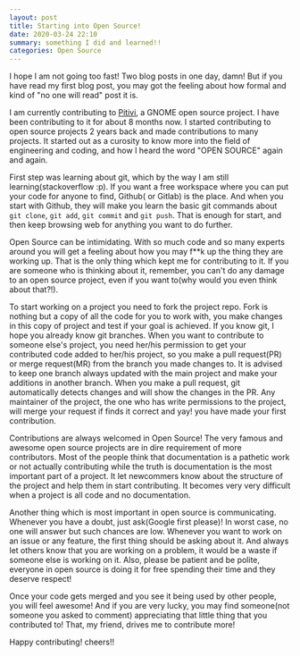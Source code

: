 ```yaml
---
layout: post
title: Starting into Open Source!
date: 2020-03-24 22:10
summary: something I did and learned!!
categories: Open Source
---
```


I hope I am not going too fast! Two blog posts in one day, damn! But if you have read my first blog post, you may got the feeling about how formal and kind of "no one will read" post it is.

I am currently contributing to [Pitivi](http://www.pitivi.org/), a GNOME open source project. I have been contributing to it for about 8 months now. I started contributing to open source projects 2 years back and made contributions to many projects. It started out as a curosity to know more into the field of engineering and coding, and how I heard the word "OPEN SOURCE" again and again.

First step was learning about git, which by the way I am still learning(stackoverflow :p). If you want a free workspace where you can put your code for anyone to find, Github( or Gitlab) is the place. And when you start with Github, they will make you learn the basic git commands about `git clone`, `git add`, `git commit` and `git push`. That is enough for start, and then keep browsing web for anything you want to do further.

Open Source can be intimidating. With so much code and so many experts around you will get a feeling about how you may f**k up the thing they are working up. That is the only thing which kept me for contributing to it. If you are someone who is thinking about it, remember, you can't do any damage to an open source project, even if you want to(why would you even think about that?!). 

To start working on a project you need to fork the project repo. Fork is nothing but a copy of all the code for you to work with, you make changes in this copy of project and test if your goal is achieved. If you know git, I hope you already know git branches. When you want to contribute to someone else's project, you need her/his permission to get your contributed code added to her/his project, so you make a pull request(PR) or merge request(MR) from the branch you made changes to. It is advised to keep one branch always updated with the main project and make your additions in another branch. When you make a pull request, git automatically detects changes and will show the changes in the PR. Any maintainer of the project, the one who has write permissions to the project, will merge your request if finds it correct and yay! you have made your first contribution.

Contributions are always welcomed in Open Source! The very famous and awesome open source projects are in dire requirement of more contributors. Most of the people think that documentation is a pathetic work or not actually contributing while the truth is documentation is the most important part of a project. It let newcommers know about the structure of the project and help them in start contributing. It becomes very very difficult when a project is all code and no documentation.

Another thing which is most important in open source is communicating. Whenever you have a doubt, just ask(Google first please)! In worst case, no one will answer but such chances are low. Whenever you want to work on an issue or any feature, the first thing should be asking about it. And always let others know that you are working on a problem, it would be a waste if someone else is working on it. Also, please be patient and be polite, everyone in open source is doing it for free spending their time and they deserve respect!

Once your code gets merged and you see it being used by other people, you will feel awesome! And if you are very lucky, you may find someone(not someone you asked to comment) appreciating that little thing that you contributed to! That, my friend, drives me to contribute more!

Happy contributing! cheers!!